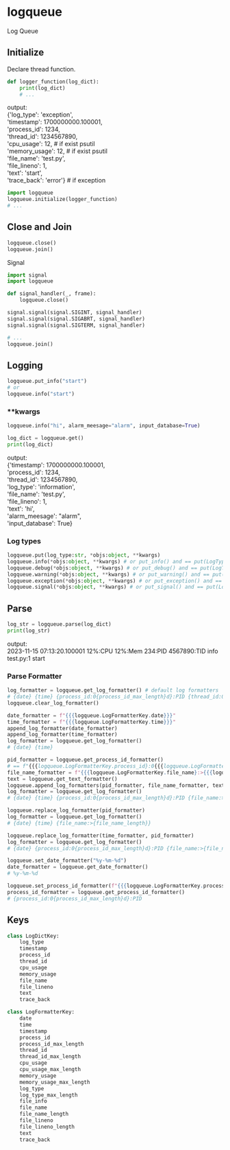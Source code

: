 # logqueue
Log Queue

## Initialize
Declare thread function.  
```python  
def logger_function(log_dict):
    print(log_dict)
    # ...
```
output:  
{'log_type': 'exception',  
'timestamp': 1700000000.100001,  
'process_id': 1234,  
'thread_id': 1234567890,  
'cpu_usage': 12, # if exist psutil  
'memory_usage': 12, # if exist psutil  
'file_name': 'test.py',  
'file_lineno': 1,  
'text': 'start',  
'trace_back': 'error'} # if exception  
 
```python  
import logqueue
logqueue.initialize(logger_function)
# ...
```

## Close and Join
```python  
logqueue.close()
logqueue.join()
```
Signal
```python  
import signal
import logqueue

def signal_handler(_, frame):
    logqueue.close()

signal.signal(signal.SIGINT, signal_handler)
signal.signal(signal.SIGABRT, signal_handler)
signal.signal(signal.SIGTERM, signal_handler)

# ... 
logqueue.join()
```

## Logging
```python  
logqueue.put_info("start")
# or
logqueue.info("start")
```  

### **kwargs
```python  
logqueue.info("hi", alarm_meesage="alarm", input_database=True)
```  
```python 
log_dict = logqueue.get()
print(log_dict)
```
output:  
{'timestamp': 1700000000.100001,  
'process_id': 1234,  
'thread_id': 1234567890,  
'log_type': 'information',  
'file_name': 'test.py',  
'file_lineno': 1,  
'text': 'hi',  
'alarm_meesage': "alarm",  
'input_database': True}  

### Log types
```python  
logqueue.put(log_type:str, *objs:object, **kwargs)
logqueue.info(*objs:object, **kwargs) # or put_info() and == put(LogType.INFORMATION,)
logqueue.debug(*objs:object, **kwargs) # or put_debug() and == put(LogType.DEBUG,)
logqueue.warning(*objs:object, **kwargs) # or put_warning() and == put(LogType.WARNING,)
logqueue.exception(*objs:object, **kwargs) # or put_exception() and == put(LogType.EXCEPTION,)
logqueue.signal(*objs:object, **kwargs) # or put_signal() and == put(LogType.SIGNAL,)
```

## Parse
```python  
log_str = logqueue.parse(log_dict)
print(log_str)
```
output:  
2023-11-15 07:13:20.100001 12%:CPU 12%:Mem 234:PID 4567890:TID info test.py:1 start  

### Parse Formatter
```python
log_formatter = logqueue.get_log_formatter() # default log formatters
# {date} {time} {process_id:0{process_id_max_length}d}:PID {thread_id:0{thread_id_max_length}d}:TID {file_name:>{file_name_length}}:{file_lineno:<{file_lineno_length}} {log_type:{log_type_max_length}} {text}
logqueue.clear_log_formatter()

date_formatter = f"{{{logqueue.LogFormatterKey.date}}}"
time_formatter = f"{{{logqueue.LogFormatterKey.time}}}"
append_log_formatter(date_formatter)
append_log_formatter(time_formatter)
log_formatter = logqueue.get_log_formatter()
# {date} {time}

pid_formatter = logqueue.get_process_id_formatter()
# == f"{{{logqueue.LogFormatterKey.process_id}:0{{{logqueue.LogFormatterKey.process_id_max_length}}}d}}:PID"
file_name_formatter = f"{{{logqueue.LogFormatterKey.file_name}:>{{{logqueue.LogFormatterKey.file_name_length}}}}}"
text = logqueue.get_text_formatter()
logqueue.append_log_formatters(pid_formatter, file_name_formatter, text)
log_formatter = logqueue.get_log_formatter()
# {date} {time} {process_id:0{process_id_max_length}d}:PID {file_name:>{file_name_length}} {text}

logqueue.replace_log_formatter(pid_formatter)
log_formatter = logqueue.get_log_formatter()
# {date} {time} {file_name:>{file_name_length}}

logqueue.replace_log_formatter(time_formatter, pid_formatter)
log_formatter = logqueue.get_log_formatter()
# {date} {process_id:0{process_id_max_length}d}:PID {file_name:>{file_name_length}}
```

```python
logqueue.set_date_formatter("%y-%m-%d")
date_formatter = logqueue.get_date_formatter()
# %y-%m-%d
```
```python
logqueue.set_process_id_formatter(f"{{{logqueue.LogFormatterKey.process_id}:0{{{logqueue.LogFormatterKey.process_id_max_length}}}d}}:PID")
process_id_formatter = logqueue.get_process_id_formatter()
# {process_id:0{process_id_max_length}d}:PID
```

## Keys
```python
class LogDictKey:
    log_type
    timestamp
    process_id
    thread_id
    cpu_usage
    memory_usage
    file_name
    file_lineno
    text
    trace_back
```
```python
class LogFormatterKey:
    date
    time
    timestamp
    process_id
    process_id_max_length
    thread_id
    thread_id_max_length
    cpu_usage
    cpu_usage_max_length
    memory_usage
    memory_usage_max_length
    log_type
    log_type_max_length
    file_info
    file_name
    file_name_length
    file_lineno
    file_lineno_length
    text
    trace_back
```